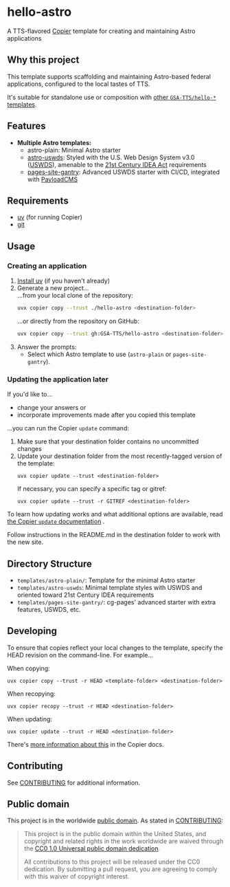 # hello-astro
A TTS-flavored [Copier](https://copier.readthedocs.io/) template for creating and maintaining Astro applications

## Why this project

This template supports scaffolding and maintaining Astro-based federal applications, configured to the local tastes of TTS. 

It's suitable for standalone use or composition with [other `GSA-TTS/hello-*` templates](https://github.com/orgs/GSA-TTS/repositories?type=all&q=hello-).

## Features
- **Multiple Astro templates:**
  - astro-plain: Minimal Astro starter
  - [astro-uswds](https://github.com/GSA-TTS/astro-uswds): Styled with the U.S. Web Design System v3.0 ([USWDS](https://designsystem.digital.gov/)), amenable to the [21st Century IDEA Act](https://digital.gov/resources/delivering-digital-first-public-experience#what-does-it-mean-to-modernize-websites) requirements
  - [pages-site-gantry](https://github.com/cloud-gov/pages-site-gantry): Advanced USWDS starter with CI/CD, integrated with [PayloadCMS](https://payloadcms.com/)

## Requirements
- [uv](https://docs.astral.sh/uv/getting-started/installation/) (for running Copier)
- [git](https://git-scm.com/)

## Usage

### Creating an application
1. [Install uv](https://docs.astral.sh/uv/getting-started/installation/) (if you haven't already)
2. Generate a new project...\
  ...from your local clone of the repository:
   ```sh
   uvx copier copy --trust ./hello-astro <destination-folder>
   ```
   ...or directly from the repository on GitHub:
   ```sh
   uvx copier copy --trust gh:GSA-TTS/hello-astro <destination-folder>
   ```
3. Answer the prompts:
   - Select which Astro template to use (`astro-plain` or `pages-site-gantry`).

### Updating the application later

If you'd like to...

- change your answers or 
- incorporate improvements made after you copied this template

...you can run the Copier `update` command: 

1. Make sure that your destination folder contains no uncommitted changes 
2. Update your destination folder from the most recently-tagged version of the template:
    ```
    uvx copier update --trust <destination-folder>
    ```
   If necessary, you can specify a specific tag or gitref:
    ```
    uvx copier update --trust -r GITREF <destination-folder>
    ```

To learn how updating works and what additional options are available, read [the Copier `update` documentation](https://copier.readthedocs.io/en/stable/updating/) .

Follow instructions in the README.md in the destination folder to work with the new site.

## Directory Structure
- `templates/astro-plain/`: Template for the minimal Astro starter
- `templates/astro-uswds`: Minimal template styles with USWDS and oriented toward 21st Century IDEA requirements
- `templates/pages-site-gantry/`: cg-pages' advanced starter with extra features, USWDS, etc.

## Developing

To ensure that copies reflect your local changes to the template, specify the HEAD revision on the command-line. For example...

When copying:
```
uvx copier copy --trust -r HEAD <template-folder> <destination-folder>
```

When recopying:

```
uvx copier recopy --trust -r HEAD <destination-folder>
```

When updating: 

```
uvx copier update --trust -r HEAD <destination-folder>
```

There's [more information about this](https://copier.readthedocs.io/en/stable/faq/#while-developing-why-the-template-doesnt-include-dirty-changes) in the Copier docs.

## Contributing

See [CONTRIBUTING](CONTRIBUTING.md) for additional information.

## Public domain

This project is in the worldwide [public domain](LICENSE.md). As stated in [CONTRIBUTING](CONTRIBUTING.md):

> This project is in the public domain within the United States, and copyright and related rights in the work worldwide are waived through the [CC0 1.0 Universal public domain dedication](https://creativecommons.org/publicdomain/zero/1.0/).
>
> All contributions to this project will be released under the CC0 dedication. By submitting a pull request, you are agreeing to comply with this waiver of copyright interest.
